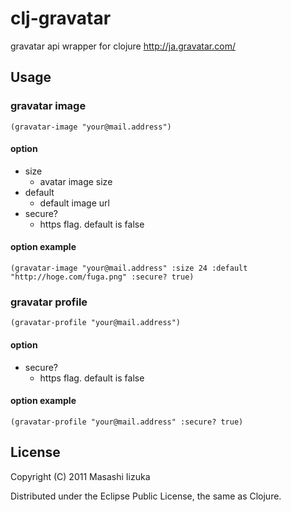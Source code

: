 # clj-gravatar

gravatar api wrapper for clojure
http://ja.gravatar.com/

## Usage

### gravatar image

    (gravatar-image "your@mail.address")

#### option
 * size
    * avatar image size
 * default
    * default image url
 * secure?
    * https flag. default is false

#### option example

    (gravatar-image "your@mail.address" :size 24 :default "http://hoge.com/fuga.png" :secure? true)

### gravatar profile

    (gravatar-profile "your@mail.address")

#### option
 * secure?
    * https flag. default is false

#### option example

    (gravatar-profile "your@mail.address" :secure? true)

## License

Copyright (C) 2011 Masashi Iizuka

Distributed under the Eclipse Public License, the same as Clojure.

